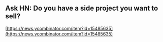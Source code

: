 ## Ask HN: Do you have a side project you want to sell?
  
  [https://news.ycombinator.com/item?id=15485635](https://news.ycombinator.com/item?id=15485635)